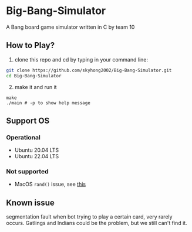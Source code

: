 # Big-Bang-Simulator
A Bang board game simulator written in C by team 10

## How to Play?

1. clone this repo and cd by typing in your command line:

```sh
git clone https://github.com/skyhong2002/Big-Bang-Simulator.git
cd Big-Bang-Simulator
```

2. make it and run it 

```
make
./main # -p to show help message
```

## Support OS

### Operational

- Ubuntu 20.04 LTS
- Ubuntu 22.04 LTS

### Not supported

- MacOS
`rand()` issue, see [this](https://stackoverflow.com/questions/64680033/rand-behaves-differently-between-macos-and-linux)

## Known issue

segmentation fault when bot trying to play a certain card, very rarely occurs.
Gatlings and Indians could be the problem, but we still can't find it.
